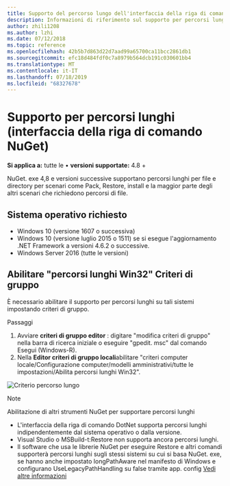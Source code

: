 ```yaml
---
title: Supporto del percorso lungo dell'interfaccia della riga di comando NuGet
description: Informazioni di riferimento sul supporto per percorsi lunghi di NuGet. exe
author: zhili1208
ms.author: lzhi
ms.date: 07/12/2018
ms.topic: reference
ms.openlocfilehash: 42b5b7d863d22d7aad99a65700ca11bcc2861db1
ms.sourcegitcommit: efc18d484fdf0c7a8979b564dcb191c030601bb4
ms.translationtype: MT
ms.contentlocale: it-IT
ms.lasthandoff: 07/18/2019
ms.locfileid: "68327678"
---
```

# <a name="long-path-support-nuget-cli"></a>Supporto per percorsi lunghi (interfaccia della riga di comando NuGet)

**Si applica a:** tutte le &bullet; **versioni supportate:** 4.8 +

NuGet. exe 4,8 e versioni successive supportano percorsi lunghi per file e directory per scenari come Pack, Restore, install e la maggior parte degli altri scenari che richiedono percorsi di file.

## <a name="required-operating-system"></a>Sistema operativo richiesto

-   Windows 10 (versione 1607 o successiva)
-   Windows 10 (versione luglio 2015 o 1511) se si esegue l'aggiornamento .NET Framework a versioni 4.6.2 o successive.
-   Windows Server 2016 (tutte le versioni)

## <a name="enable-win32-long-paths-group-policy"></a>Abilitare "percorsi lunghi Win32" Criteri di gruppo

È necessario abilitare il supporto per percorsi lunghi su tali sistemi impostando criteri di gruppo.

Passaggi
1. Avviare **criteri di gruppo editor** : digitare "modifica criteri di gruppo" nella barra di ricerca iniziale o eseguire "gpedit. msc" dal comando Esegui (Windows-R).
2. Nella **Editor criteri di gruppo locali**abilitare "criteri computer locale/Configurazione computer/modelli amministrativi/tutte le impostazioni/Abilita percorsi lunghi Win32".

![Criterio percorso lungo](media/LongPathPolicy.png)


> [!Note]
> Abilitazione di altri strumenti NuGet per supportare percorsi lunghi
>
> -   L'interfaccia della riga di comando DotNet supporta percorsi lunghi indipendentemente dal sistema operativo o dalla versione.
> -   Visual Studio o MSBuild-t:Restore non supporta ancora percorsi lunghi.
> -   Il software che usa le librerie NuGet per eseguire Restore e altri comandi supporterà percorsi lunghi sugli stessi sistemi su cui si basa NuGet. exe, se hanno anche impostato longPathAware nel manifesto di Windows e configurano UseLegacyPathHandling su false tramite app. config [ Vedi altre informazioni](https://blogs.msdn.microsoft.com/jeremykuhne/2016/07/30/net-4-6-2-and-long-paths-on-windows-10/)

